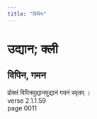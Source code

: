 ```yaml
---
title: "विपिन"
---
```


# उद्यान; क्ली
## विपिन, गमन
प्रोक्तं विपिनमुद्यानमुद्यानं गमनं स्मृतम् ।<br />verse 2.1.1.59<br />page 0011

